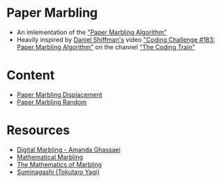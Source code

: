 # Paper Marbling

  - An imlementation of the ["Paper Marbling Algorithm" ](https://en.wikipedia.org/wiki/Paper_marbling)
  - Heavily inspired by [Daniel Shiffman's](https://en.wikipedia.org/wiki/Daniel_Shiffman) video ["Coding Challenge #183: Paper Marbling Algorithm"](https://www.youtube.com/watch?v=p7IGZTjC008) on the channel ["The Coding Train"](https://www.youtube.com/@TheCodingTrain) 

# Content

  - [Paper Marbling Displacement](https://github.com/p4lm4d3v/world-of-code/tree/main/p5js/algorithms/paper-marbling/paper-marbling-displacement)
  - [Paper Marbling Random](https://github.com/p4lm4d3v/world-of-code/tree/main/p5js/algorithms/paper-marbling/paper-marbling-random)

# Resources
  
  - [Digital Marbling - Amanda Ghassaei](https://blog.amandaghassaei.com/2022/10/25/digital-marbling/)
  - [Mathematical Marbling](https://people.csail.mit.edu/jaffer/Marbling/)
  - [The Mathematics of Marbling](http://people.csail.mit.edu/jaffer/Marbling/Mathematics)
  - [Suminagashi (Tokutaro Yagi)](https://suminagashi.com/meet-the-artisan-tokutaro-yagi/)
